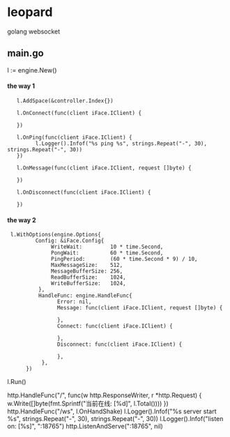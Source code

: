 # leopard
golang websocket

## main.go
   l := engine.New()
#### the way 1

     
	   l.AddSpace(&controller.Index{})

	   l.OnConnect(func(client iFace.IClient) {
		
	   })

	   l.OnPing(func(client iFace.IClient) {
		     l.Logger().Infof("%s ping %s", strings.Repeat("-", 30), strings.Repeat("-", 30))
	   })

	   l.OnMessage(func(client iFace.IClient, request []byte) {
		
	   })

	   l.OnDisconnect(func(client iFace.IClient) {
		
	   })
#### the way 2
     l.WithOptions(engine.Options{
		     Config: &iFace.Config{
			      WriteWait:         10 * time.Second,
			      PongWait:          60 * time.Second,
			      PingPeriod:        (60 * time.Second * 9) / 10,
			      MaxMessageSize:    512,
			      MessageBufferSize: 256,
			      ReadBufferSize:    1024,
			      WriteBufferSize:   1024,
		      },
		      HandleFunc: engine.HandleFunc{
			        Error: nil,
			        Message: func(client iFace.IClient, request []byte) {
				
			        },
			        Connect: func(client iFace.IClient) {
				
			        },
			        Disconnect: func(client iFace.IClient) {
				
			        },
		       },
	      })
        
  l.Run()
  
  http.HandleFunc("/", func(w http.ResponseWriter, r *http.Request) {
	w.Write([]byte(fmt.Sprintf("当前在线: [%d]", l.Total())))
  })
  http.HandleFunc("/ws", l.OnHandShake)
  l.Logger().Infof("%s server start %s", strings.Repeat("-", 30), strings.Repeat("-", 30))
  l.Logger().Infof("listen on: [%s]", ":18765")
  http.ListenAndServe(":18765", nil)
